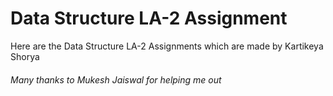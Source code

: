 # Data Structure LA-2 Assignment
Here are the Data Structure LA-2 Assignments which are made by Kartikeya Shorya

<h6> Many thanks to Mukesh Jaiswal for helping me out </h6>
